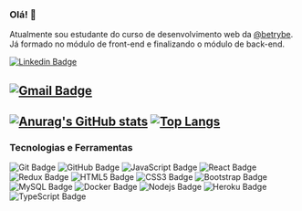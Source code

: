 
### Olá! 👋
Atualmente sou estudante do curso de desenvolvimento web da [@betrybe](https://github.com/betrybe). Já formado no módulo de front-end e finalizando o módulo de back-end.

[![Linkedin Badge](https://img.shields.io/badge/linkedin-%230077B5.svg?&style=for-the-badge&logo=linkedin&logoColor=white&link=https://www.linkedin.com/in/deivid-borges/)](https://www.linkedin.com/in/deivid-borges/)

[![Gmail  Badge](https://img.shields.io/badge/-deividdeveloper22@gmail.com-c14438?style=flat-square&logo=Gmail&logoColor=white&link=mailto:deividdeveloper22@gmail.com)](mailto:deividdeveloper22@gmail.com)
---
[![Anurag's GitHub stats](https://github-readme-stats.vercel.app/api?username=DeividBorges93&count_private=true&theme=dark)](https://github.com/anuraghazra/github-readme-stats)
[![Top Langs](https://github-readme-stats.vercel.app/api/top-langs/?username=DeividBorges93&layout=compact&theme=dark)](https://github.com/anuraghazra/github-readme-stats)
---
### Tecnologias e Ferramentas 

![Git Badge](https://img.shields.io/badge/-Git-black?style=flat-square&logo=git)
![GitHub Badge](https://img.shields.io/badge/-GitHub-black?style=flat-square&logo=github)
![JavaScript Badge](https://img.shields.io/badge/-JavaScript-black?style=flat-square&logo=javascript)
![React Badge](https://img.shields.io/badge/-React-black?style=flat-square&logo=react)
![Redux Badge](https://img.shields.io/badge/-Redux-black?style=flat-square&logo=redux)
![HTML5 Badge](https://img.shields.io/badge/-HTML5-black?style=flat-square&logo=html5&logoColor=white)
![CSS3 Badge](https://img.shields.io/badge/-CSS3-black?style=flat-square&logo=css3)
![Bootstrap Badge](https://img.shields.io/badge/-Bootstrap-black?style=flat-square&logo=bootstrap)
![MySQL Badge](https://img.shields.io/badge/-MySQL-black?style=flat-square&logo=mysql)
![Docker Badge](https://img.shields.io/badge/-Docker-black?style=flat-square&logo=docker)
![Nodejs Badge](https://img.shields.io/badge/-Nodejs-black?style=flat-square&logo=Node.js)
![Heroku Badge](https://img.shields.io/badge/-Heroku-black?style=flat-square&logo=heroku)
![TypeScript Badge](https://img.shields.io/badge/-TypeScript-black?style=flat-square&logo=typescript)


